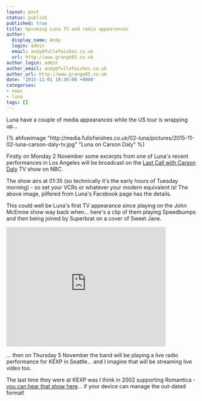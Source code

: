 ```yaml
---
layout: post
status: publish
published: true
title: Upcoming Luna TV and radio appearances
author:
  display_name: Andy
  login: admin
  email: andy@fullofwishes.co.uk
  url: http://www.grange85.co.uk
author_login: admin
author_email: andy@fullofwishes.co.uk
author_url: http://www.grange85.co.uk
date: '2015-11-01 19:30:00 +0000'
categories:
- news
- luna
tags: []
---
```

<p class="lead">Luna have a couple of media appearances while the US tour is wrapping up...</p>
{% ahfowimage "http://media.fullofwishes.co.uk/02-luna/pictures/2015-11-02-luna-carson-daly-tv.jpg" "Luna on Carson Daly" %}
<p class="lead">Firstly on Monday 2 November some excerpts from one of Luna's recent performances in Los Angeles will be broadcast on the <a href="http://www.nbc.com/last-call-with-carson-daly">Last Call with Carson Daly</a> TV show on NBC.</p>

<p>The show airs at 01:35 (so technically it's the early hours of Tuesday morning) - so set your VCRs or whatever your modern equivalent is! The above image, pilfered from Luna's Facebook page has the details.</p>

<p>This could well be Luna's first TV appearance since playing on the John McEnroe show way back when... here's a clip of them playing Speedbumps and then being joined by Superbrat on a cover of Sweet Jane.</p>

<iframe width="420" height="315" src="https://www.youtube.com/embed/hwVSlg_4WNI" frameborder="0" allowfullscreen></iframe>

<p class="lead">... then on Thursday 5 November the band will be playing a live radio performance for KEXP in Seattle&hellip; and I imagine that will be streaming live video too.</p>

<p>The last time they were at KEXP was I think in 2002 supporting Romantica - <a href="http://kexp-web3.cac.washington.edu/live/liveperformance.aspx?rId=12239">you can hear that show here</a>... if your device can manage the out-dated format!</p>

